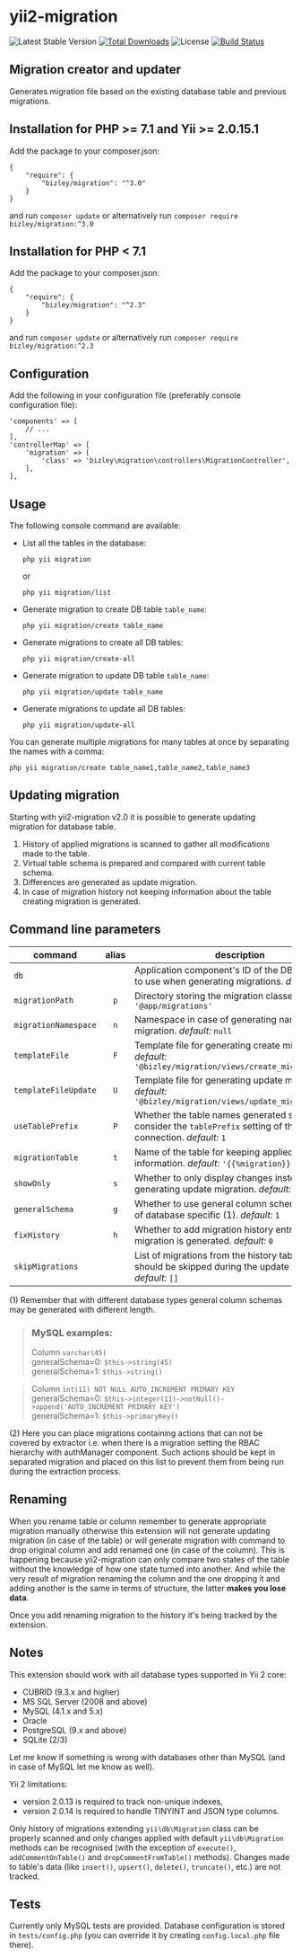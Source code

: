# yii2-migration

![Latest Stable Version](https://img.shields.io/packagist/v/bizley/migration.svg)
[![Total Downloads](https://img.shields.io/packagist/dt/bizley/migration.svg)](https://packagist.org/packages/bizley/migration)
![License](https://img.shields.io/packagist/l/bizley/migration.svg)
[![Build Status](https://travis-ci.org/bizley/yii2-migration.svg?branch=master)](https://travis-ci.org/bizley/yii2-migration)

## Migration creator and updater

Generates migration file based on the existing database table and previous migrations.

## Installation for PHP >= 7.1 and Yii >= 2.0.15.1

Add the package to your composer.json:

    {
        "require": {
            "bizley/migration": "^3.0"
        }
    }

and run `composer update` or alternatively run `composer require bizley/migration:^3.0`

## Installation for PHP < 7.1

Add the package to your composer.json:

    {
        "require": {
            "bizley/migration": "^2.3"
        }
    }

and run `composer update` or alternatively run `composer require bizley/migration:^2.3`

## Configuration

Add the following in your configuration file (preferably console configuration file):

    'components' => [
        // ...
    ],
    'controllerMap' => [
        'migration' => [
            'class' => 'bizley\migration\controllers\MigrationController',
        ],
    ],

## Usage

The following console command are available:

- List all the tables in the database:

      php yii migration
    
  or

      php yii migration/list

- Generate migration to create DB table `table_name`:

      php yii migration/create table_name

- Generate migrations to create all DB tables:

      php yii migration/create-all

- Generate migration to update DB table `table_name`:

      php yii migration/update table_name

- Generate migrations to update all DB tables:

      php yii migration/update-all

You can generate multiple migrations for many tables at once by separating the names with a comma:

    php yii migration/create table_name1,table_name2,table_name3

## Updating migration

Starting with yii2-migration v2.0 it is possible to generate updating migration for database table.

1. History of applied migrations is scanned to gather all modifications made to the table.
2. Virtual table schema is prepared and compared with current table schema.
3. Differences are generated as update migration.
4. In case of migration history not keeping information about the table creating migration is generated.

## Command line parameters

| command              | alias | description                                                             
|----------------------|:-----:|-----------------------------------------------------------------------------------------------------------------
| `db`                 |       | Application component's ID of the DB connection to use when generating migrations. _default:_ `'db'`
| `migrationPath`      | `p`   | Directory storing the migration classes. _default:_ `'@app/migrations'`
| `migrationNamespace` | `n`   | Namespace in case of generating namespaced migration. _default:_ `null`
| `templateFile`       | `F`   | Template file for generating create migrations. _default:_ `'@bizley/migration/views/create_migration.php'`
| `templateFileUpdate` | `U`   | Template file for generating update migrations. _default:_ `'@bizley/migration/views/update_migration.php'`
| `useTablePrefix`     | `P`   | Whether the table names generated should consider the `tablePrefix` setting of the DB connection. _default:_ `1`
| `migrationTable`     | `t`   | Name of the table for keeping applied migration information. _default:_ `'{{%migration}}'`
| `showOnly`           | `s`   | Whether to only display changes instead of generating update migration. _default:_ `0`
| `generalSchema`      | `g`   | Whether to use general column schema instead of database specific (1). _default:_ `1`
| `fixHistory`         | `h`   | Whether to add migration history entry when migration is generated. _default:_ `0`
| `skipMigrations`     |       | List of migrations from the history table that should be skipped during the update process (2). _default:_ `[]`

(1) Remember that with different database types general column schemas may be generated with different length.

> ### MySQL examples:  
> Column `varchar(45)`  
> generalSchema=0: `$this->string(45)`    
> generalSchema=1: `$this->string()`  

> Column `int(11) NOT NULL AUTO_INCREMENT PRIMARY KEY`    
> generalSchema=0: `$this->integer(11)->notNull()->append('AUTO_INCREMENT PRIMARY KEY')`  
> generalSchema=1: `$this->primaryKey()`

(2) Here you can place migrations containing actions that can not be covered by extractor i.e. when there is a migration 
setting the RBAC hierarchy with authManager component. Such actions should be kept in separated migration and placed on 
this list to prevent them from being run during the extraction process.

## Renaming

When you rename table or column remember to generate appropriate migration manually otherwise this extension will 
not generate updating migration (in case of the table) or will generate migration with command to drop original column 
and add renamed one (in case of the column). This is happening because yii2-migration can only compare two states of 
the table without the knowledge of how one state turned into another. And while the very result of migration renaming 
the column and the one dropping it and adding another is the same in terms of structure, the latter **makes you lose data**.

Once you add renaming migration to the history it's being tracked by the extension.

## Notes

This extension should work with all database types supported in Yii 2 core:

- CUBRID (9.3.x and higher)
- MS SQL Server (2008 and above)
- MySQL (4.1.x and 5.x)
- Oracle
- PostgreSQL (9.x and above)
- SQLite (2/3)

Let me know if something is wrong with databases other than MySQL (and in case of MySQL let me know as well).

Yii 2 limitations:
- version 2.0.13 is required to track non-unique indexes,
- version 2.0.14 is required to handle TINYINT and JSON type columns.

Only history of migrations extending `yii\db\Migration` class can be properly scanned and only changes applied with
default `yii\db\Migration` methods can be recognised (with the exception of `execute()`, `addCommentOnTable()` and 
`dropCommentFromTable()` methods). Changes made to table's data (like `insert()`, `upsert()`, `delete()`, `truncate()`, 
etc.) are not tracked.

## Tests

Currently only MySQL tests are provided. Database configuration is stored in `tests/config.php` (you can override it by 
creating `config.local.php` file there).